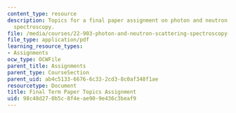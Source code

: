 ```yaml
---
content_type: resource
description: Topics for a final paper assignment on photon and neutron scattering
  spectroscopy.
file: /media/courses/22-903-photon-and-neutron-scattering-spectroscopy-and-its-applications-in-condensed-matter-spring-2005/98c48d270b5c8f4eae909e436c3beaf9_fnl_assgnmnt_r.pdf
file_type: application/pdf
learning_resource_types:
- Assignments
ocw_type: OCWFile
parent_title: Assignments
parent_type: CourseSection
parent_uid: ab4c5133-6676-6c33-2cd3-8c0af348f1ae
resourcetype: Document
title: Final Term Paper Topics Assignment
uid: 98c48d27-0b5c-8f4e-ae90-9e436c3beaf9
---
```


